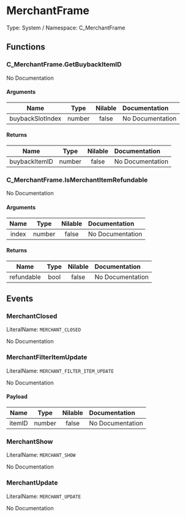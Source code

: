 # MerchantFrame

Type: System / Namespace: C_MerchantFrame

## Functions

### C_MerchantFrame.GetBuybackItemID

No Documentation

#### Arguments
|Name|Type|Nilable|Documentation|
|:---:|:---:|:---:|:---|
|buybackSlotIndex|number|false|No Documentation|
#### Returns
|Name|Type|Nilable|Documentation|
|:---:|:---:|:---:|:---|
|buybackItemID|number|false|No Documentation|
### C_MerchantFrame.IsMerchantItemRefundable

No Documentation

#### Arguments
|Name|Type|Nilable|Documentation|
|:---:|:---:|:---:|:---|
|index|number|false|No Documentation|
#### Returns
|Name|Type|Nilable|Documentation|
|:---:|:---:|:---:|:---|
|refundable|bool|false|No Documentation|
## Events

### MerchantClosed
LiteralName: `MERCHANT_CLOSED`

No Documentation

### MerchantFilterItemUpdate
LiteralName: `MERCHANT_FILTER_ITEM_UPDATE`

No Documentation

#### Payload
|Name|Type|Nilable|Documentation|
|:---:|:---:|:---:|:---|
|itemID|number|false|No Documentation|
### MerchantShow
LiteralName: `MERCHANT_SHOW`

No Documentation

### MerchantUpdate
LiteralName: `MERCHANT_UPDATE`

No Documentation

